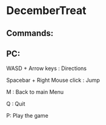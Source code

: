 # DecemberTreat

## Commands:

## PC: 

WASD + Arrow keys : Directions

Spacebar + Right Mouse click :  Jump

M : Back to main Menu

Q : Quit

P: Play the game

